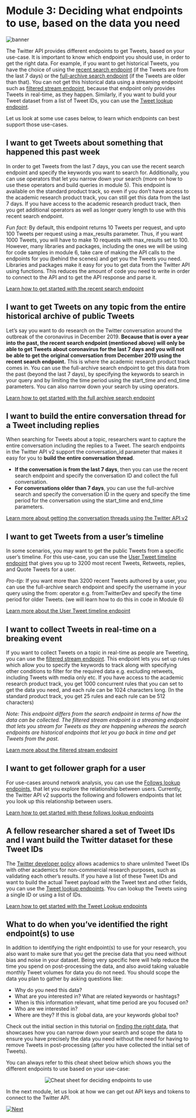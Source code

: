 # Module 3: Deciding what endpoints to use, based on the data you need

![banner](../assets/banner.png)

The Twitter API provides different endpoints to get Tweets, based on your use-case. It is important to know which endpoint you should use, in order to get the right data. For example, if you want to get historical Tweets, you have the choice of using the [recent search endpoint](https://developer.twitter.com/en/docs/twitter-api/tweets/search/introduction) (if the Tweets are from the last 7 days) or the [full-archive search endpoint](https://developer.twitter.com/en/docs/twitter-api/tweets/search/quick-start/full-archive-search) (if the Tweets are older than that). You can not get this historical data using a streaming endpoint such as [filtered stream endpoint](https://developer.twitter.com/en/docs/twitter-api/tweets/filtered-stream/introduction), because that endpoint only provides Tweets in real-time, as they happen. Similarly, if you want to build your Tweet dataset from a list of Tweet IDs, you can use the [Tweet lookup endpoint](https://developer.twitter.com/en/docs/twitter-api/tweets/lookup/introduction).

Let us look at some use cases below, to learn which endpoints can best support those use-cases.

## I want to get Tweets about something that happened this past week

In order to get Tweets from the last 7 days, you can use the recent search endpoint and specify the keywords you want to search for. Additionally, you can use operators that let you narrow down your search (more on how to use these operators and build queries in module 5). This endpoint is available on the standard product track, so even if you don’t have access to the academic research product track, you can still get this data from the last 7 days. If you have access to the academic research product track, then you get additional operators as well as longer query length to use with this recent search endpoint.

*Fun fact:* By default, this endpoint returns 10 Tweets per request, and upto 100 Tweets per request using a max_results parameter. Thus, if you want 1000 Tweets, you will have to make 10 requests with max_results set to 100. However, many libraries and packages, including the ones we will be using for code samples in module 6, take care of making the API calls to the endpoints for you (behind the scenes) and get you the Tweets you need. Libraries and packages make it easy for you to get data from the Twitter API using functions. This reduces the amount of code you need to write in order to connect to the API and to get the API response and parse it.

[Learn how to get started with the recent search endpoint](https://developer.twitter.com/en/docs/twitter-api/tweets/search/introduction)

## I want to get Tweets on any topic from the entire historical archive of public Tweets

Let’s say you want to do research on the Twitter conversation around the outbreak of the coronavirus in December 2019. **Because that is over a year into the past, the recent search endpoint (mentioned above) will only be able to get Tweets about coronavirus for the last 7 days and you will not be able to get the original conversation from December 2019 using the recent search endpoint.** This is where the academic research product track comes in. You can use the full-archive search endpoint to get this data from the past (beyond the last 7 days), by specifying the keywords to search in your query and by limiting the time period using the start_time and end_time parameters. You can also narrow down your search by using operators.

[Learn how to get started with the full archive search endpoint](https://developer.twitter.com/en/docs/twitter-api/tweets/search/quick-start/full-archive-search)

## I want to build the entire conversation thread for a Tweet including replies

When searching for Tweets about a topic, researchers want to capture the entire conversation including the replies to a Tweet. The search endpoints in the Twitter API v2 support the conversation_id parameter that makes it easy for you to **build the entire conversation thread**.

- **If the conversation is from the last 7 days**, then you can use the recent search endpoint and specify the conversation ID and collect the full conversation.
- **For conversations older than 7 days**, you can use the full-archive search and specify the conversation ID in the query and specify the time period for the conversation using the start_time and end_time parameters.

[Learn more about getting the conversation threads using the Twitter API v2](https://developer.twitter.com/en/docs/twitter-api/conversation-id)

## I want to get Tweets from a user’s timeline

In some scenarios, you may want to get the public Tweets from a specific user’s timeline. For this use-case, you can use the [User Tweet timeline endpoint](https://developer.twitter.com/en/docs/twitter-api/tweets/timelines/introduction) that gives you up to 3200 most recent Tweets, Retweets, replies, and Quote Tweets for a user.

*Pro-tip:* If you want more than 3200 recent Tweets authored by a user, you can use the full-archive search endpoint and specify the username in your query using the from: operator e.g. from:TwitterDev and specify the time period for older Tweets. (we will learn how to do this in code in Module 6)

[Learn more about the User Tweet timeline endpoint](https://developer.twitter.com/en/docs/twitter-api/tweets/timelines/introduction)

## I want to collect Tweets in real-time on a breaking event

If you want to collect Tweets on a topic in real-time as people are Tweeting, you can use the [filtered stream endpoint](https://developer.twitter.com/en/docs/twitter-api/tweets/filtered-stream/introduction). This endpoint lets you set up rules which allow you to specify the keywords to track along with specifying other conditions to filter for the required data e.g. excluding retweets, including Tweets with media only etc.  If you have access to the academic research product track, you get 1000 concurrent rules that you can set to get the data you need, and each rule can be 1024 characters long. (In the standard product track, you get 25 rules and each rule can be 512 characters)

*Note: This endpoint differs from the search endpoint in terms of how the data can be collected. The filtered stream endpoint is a streaming endpoint that lets you stream for Tweets as they are happening whereas the search endpoints are historical endpoints that let you go back in time and get Tweets from the past.*

[Learn more about the filtered stream endpoint](https://developer.twitter.com/en/docs/twitter-api/tweets/filtered-stream/introduction)

## I want to get follower graph for a user

For use-cases around network analysis, you can use the [Follows lookup endpoints](https://developer.twitter.com/en/docs/twitter-api/users/follows/quick-start/follows-lookup), that let you explore the relationship between users. Currently, the Twitter API v2 supports the following and followers endpoints that let you look up this relationship between users.

[Learn how to get started with these follows lookup endpoints](https://developer.twitter.com/en/docs/twitter-api/users/follows/quick-start/follows-lookup)

## A fellow researcher shared a set of Tweet IDs and I want build the Twitter dataset for these Tweet IDs

The [Twitter developer policy](https://developer.twitter.com/en/developer-terms/policy) allows academics to share unlimited Tweet IDs with other academics for non-commercial research purposes, such as validating each other’s results. If you have a list of these Tweet IDs and want to build the actual Tweet payload with the Tweet text and other fields, you can use the [Tweet lookup endpoints](https://developer.twitter.com/en/docs/twitter-api/tweets/lookup/introduction). You can lookup the Tweets using a single ID or using a list of IDs.

[Learn how to get started with the Tweet Lookup endpoints](https://developer.twitter.com/en/docs/twitter-api/tweets/lookup/introduction)

## What to do when you’ve identified the right endpoint(s) to use

In addition to identifying the right endpoint(s) to use for your research, you also want to make sure that you get the precise data that you need without bias and noise in your dataset. Being very specific here will help reduce the time you spend on post-processing the data, and also avoid taking valuable monthly Tweet volumes for data you do not need.
You should scope the data you plan to gather by asking questions like:

- Why do you need this data?
- What are you interested in? What are related keywords or hashtags?
- When is this information relevant, what time period are you focused on?
- Who are we interested in?
- Where are they? If this is global data, are your keywords global too?

Check out the initial section in this tutorial on [finding the right data](https://twitterdev.github.io/do_more_with_twitter_data/finding_the_right_data.html#finding-the-right-data), that showcases how you can narrow down your search and scope the data to ensure you have precisely the data you need without the need for having to remove Tweets in post-processing (after you have collected the initial set of Tweets).

You can always refer to this cheat sheet below which shows you the different endpoints to use based on your use-case:

<p align="center">
  <img src="../cheatsheets/deciding_which_endpoint_to_use.png" alt="Cheat sheet for deciding endpoints to use"/>
</p>

In the next module, let us look at how we can get out API keys and tokens to connect to the Twitter API.

[![Next](../assets/next.png)](../modules/4-getting-your-keys-and-token.md)
